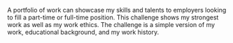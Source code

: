 A portfolio of work can showcase my skills and talents to employers looking to fill a part-time or full-time position.
This challenge shows my strongest work as well as my work ethics.
The challenge is a simple version of my work, educational background, and my work history.